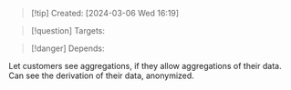 
>[!tip] Created: [2024-03-06 Wed 16:19]

>[!question] Targets: 

>[!danger] Depends: 

Let customers see aggregations, if they allow aggregations of their data.
Can see the derivation of their data, anonymized.
